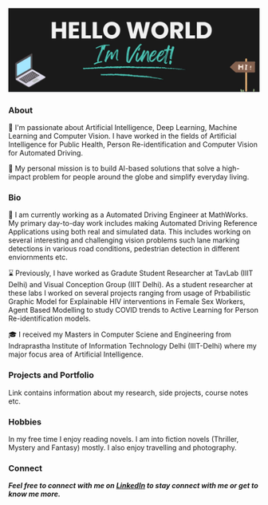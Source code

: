 ![Hello World, I'm Vineet!](https://github.com/vjoshi253/vjoshi253/blob/main/HelloWorld.JPG)

### About

🔭 I'm passionate about Artificial Intelligence, Deep Learning, Machine Learning and Computer Vision. I have worked in the fields of 
Artificial Intelligence for Public Health, Person Re-identification and Computer Vision for Automated Driving.

💭 My personal mission is to build AI-based solutions that solve a high-impact problem for people around the globe and simplify everyday living.

### Bio

🧠 I am currently working as a Automated Driving Engineer at MathWorks. My primary day-to-day work includes making Automated Driving Reference Applications using both
real and simulated data. This includes working on several interesting and challenging vision problems such lane marking detections in various road conditions, 
pedestrian detection in different enviornments etc. 

⌛️ Previously, I have worked as Gradute Student Researcher at TavLab (IIIT Delhi) and Visual Conception Group (IIIT Delhi). As a student researcher at these labs I worked on several 
projects ranging from usage of Prbabilistic Graphic Model for Explainable HIV interventions in Female Sex Workers, Agent Based Modelling to study COVID trends to Active 
Learning for Person Re-identification models. 

🎓 I received my Masters in Computer Sciene and Engineering from Indraprastha Institute of Information Technology Delhi (IIIT-Delhi) where my major focus area of 
Artificial Intelligence.

### Projects and Portfolio
Link contains information about my research, side projects, course notes etc.

### Hobbies
In my free time I enjoy reading novels. I am into fiction novels (Thriller, Mystery and Fantasy) mostly. I also enjoy travelling and photography. 

### Connect
***Feel free to connect with me on [LinkedIn](https://www.linkedin.com/in/vineet-joshi-7b0331152/) to stay connect with me or get to know me more.***
<!---
vjoshi253/vjoshi253 is a ✨ special ✨ repository because its `README.md` (this file) appears on your GitHub profile.
You can click the Preview link to take a look at your changes.
--->
